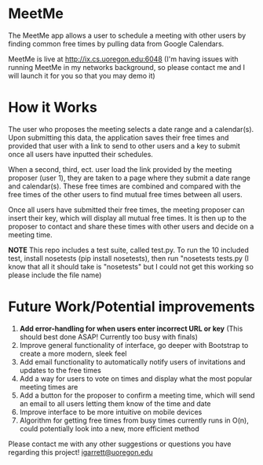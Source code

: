 # MeetMe

The MeetMe app allows a user to schedule a meeting with other users by finding common free times by pulling data from Google Calendars.

MeetMe is live at http://ix.cs.uoregon.edu:6048 
(I'm having issues with running MeetMe in my networks background, so please contact me and I will launch it for you so that you may demo it)

# How it Works

The user who proposes the meeting selects a date range and a calendar(s). Upon submitting this data, the application saves their
free times and provided that user with a link to send to other users and a key to submit once all users have inputted their schedules.

When a second, third, ect. user load the link provided by the meeting proposer (user 1), they are taken to a page where they submit
a date range and calendar(s). These free times are combined and compared with the free times of the other users to find mutual
free times between all users.

Once all users have submitted their free times, the meeting proposer can insert their key, which will display all mutual free times.
It is then up to the proposer to contact and share these times with other users and decide on a meeting time. 

<b>NOTE</b> This repo includes a test suite, called test.py. To run the 10 included test, install nosetests (pip install nosetests), then run "nosetests tests.py (I know that all it should take is "nosetests" but I could not get this working so please include the file name)

# Future Work/Potential improvements
1. <b>Add error-handling for when users enter incorrect URL or key</b> (This should best done ASAP! Currently too busy with finals)
2. Improve general functionality of interface, go deeper with Bootstrap to create a more modern, sleek feel
3. Add email functionality to automatically notify users of invitations and updates to the free times
4. Add a way for users to vote on times and display what the most popular meeting times are
5. Add a button for the proposer to confirm a meeting time, which will send an email to all users letting them know of the time and date
6. Improve interface to be more intuitive on mobile devices
7. Algorithm for getting free times from busy times currently runs in O(n), could potentially look into a new, more efficient method

Please contact me with any other suggestions or questions you have regarding this project! igarrett@uoregon.edu

